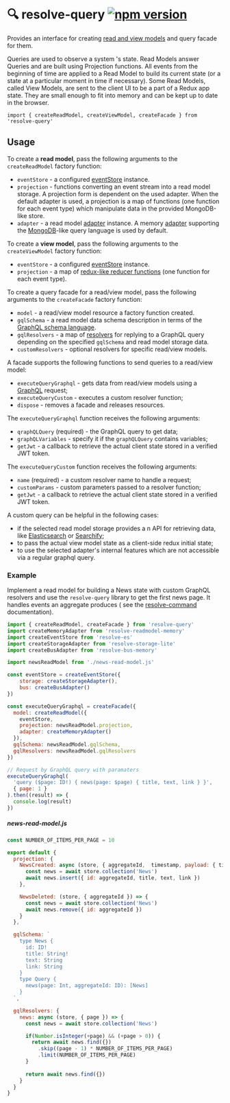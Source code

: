 # **🔍 resolve-query** [![npm version](https://badge.fury.io/js/resolve-query.svg)](https://badge.fury.io/js/resolve-query)

Provides an interface for creating [read and view models](../resolve-scripts/src/template#%EF%B8%8F-aggregates-and-read-models) and query facade for them. 

Queries are used to observe a system
's state. Read Models answer Queries and are built using Projection functions. All events from the beginning of time are applied to a Read Model to build its current state (or a state at a particular moment in time if necessary). Some Read Models, called View Models, are sent to the client UI to be a part of a Redux app state. They are small enough to fit into memory and can be kept up to date in the browser.

```
import { createReadModel, createViewModel, createFacade } from 'resolve-query'
```


## Usage
To create a **read model**, pass the following arguments to the `createReadModel` factory function:
* `eventStore` - a configured [eventStore](../resolve-es) instance.
* `projection` - functions converting an event stream into a read model storage. A projection form is dependent on the used adapter. When the default adapter is used, a projection is a map of functions (one function for each event type) which manipulate data in the provided MongoDB-like store.
* `adapter` - a read model [adapter](../readmodel-adapters) instance. A memory [adapter](../readmodel-adapters/resolve-readmodel-memory) supporting the [MongoDB](https://docs.mongodb.com/manual/reference/method/js-collection/)-like query language is used by default.

To create a **view model**, pass the following arguments to the `createViewModel` factory function:
* `eventStore` - a configured [eventStore](../resolve-es) instance.
* `projection` - a map of [redux-like reducer functions](https://redux.js.org/docs/basics/Reducers.html) (one function for each event type).


To create a query facade for a read/view model, pass the following arguments to the `createFacade` factory function:
* `model` - a read/view model resource a factory function created.
* `gqlSchema` - a read model data schema description in terms of the [GraphQL schema language](http://graphql.org/learn/schema/).
* `gqlResolvers` - a map of [resolvers](http://dev.apollodata.com/tools/graphql-tools/resolvers.html) for replying to a GraphQL query depending on the specified `gqlSchema` and read model storage data.
* `customResolvers` - optional resolvers for specific read/view models.

A facade supports the following functions to send queries to a read/view model:
* `executeQueryGraphql` - gets data from read/view models using a [GraphQL](http://graphql.org/learn/) request;
* `executeQueryCustom` - executes a custom resolver function;
* `dispose` - removes a facade and releases resources.

The `executeQueryGraphql` function receives the following arguments:
* `qraphQLQuery` (required) - the GraphQL query to get data;
* `graphQLVariables` - specify it if the `graphQLQuery` contains variables;
* `getJwt` - a callback to retrieve the actual client state stored in a verified JWT token.
 
The `executeQueryCustom` function receives the following arguments:
* `name` (required) - a custom resolver name to handle a request;
* `customParams` - custom parameters passed to a resolver function;
* `getJwt` - a callback to retrieve the actual client state stored in a verified JWT token.

A custom query can be helpful in the following cases:
* if the selected read model storage provides a
n API for retrieving data, like [Elasticsearch](https://www.elastic.co/) or [Searchify](https://www.searchify.com/);
* to pass the actual view model state as a client-side redux initial state;
* to use the selected adapter's  internal features which are not accessible via a regular graphql query.


### Example
Implement a read model for building a News state with custom GraphQL resolvers and use the `resolve-query` library to get the first news page. It handles events an aggregate produces ( see the  [resolve-command](../resolve-command#example) documentation).

```js
import { createReadModel, createFacade } from 'resolve-query'
import createMemoryAdapter from 'resolve-readmodel-memory'
import createEventStore from 'resolve-es'
import createStorageAdapter from 'resolve-storage-lite'
import createBusAdapter from 'resolve-bus-memory'

import newsReadModel from './news-read-model.js'

const eventStore = createEventStore({ 
    storage: createStorageAdapter(), 
    bus: createBusAdapter()
})

const executeQueryGraphql = createFacade({
  model: createReadModel({
    eventStore,
    projection: newsReadModel.projection,
    adapter: createMemoryAdapter()
  }),
  gqlSchema: newsReadModel.gqlSchema,
  gqlResolvers: newsReadModel.gqlResolvers
})

// Request by GraphQL query with paramaters
executeQueryGraphql(
  'query ($page: ID!) { news(page: $page) { title, text, link } }',
  { page: 1 }
).then((result) => {
  console.log(result)
})
```

##### news-read-model.js
```js
const NUMBER_OF_ITEMS_PER_PAGE = 10

export default {
  projection: {
    NewsCreated: async (store, { aggregateId,  timestamp, payload: { title, link, text } }) => {
      const news = await store.collection('News')
      await news.insert({ id: aggregateId, title, text, link })
    },

    NewsDeleted: (store, { aggregateId }) => {
      const news = await store.collection('News')
      await news.remove({ id: aggregateId })
    }
  },

  gqlSchema: `
    type News {
      id: ID!
      title: String!
      text: String
      link: String
    }
    type Query {
      news(page: Int, aggregateId: ID): [News]
    }
  `,

  gqlResolvers: {
    news: async (store, { page }) => {
      const news = await store.collection('News')

      if(Number.isInteger(+page) && (+page > 0)) {
        return await news.find({})
          .skip((page - 1) * NUMBER_OF_ITEMS_PER_PAGE)
          .limit(NUMBER_OF_ITEMS_PER_PAGE)
      }
        
      return await news.find({})
    }
  }
}
```
